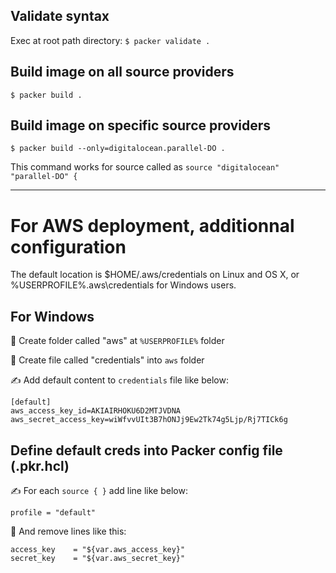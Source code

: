 ## Validate syntax
Exec at root path directory: `$ packer validate .` 


## Build image on all source providers
`$ packer build .`

## Build image on specific source providers
`$ packer build --only=digitalocean.parallel-DO .`

This command works for source called as `source "digitalocean" "parallel-DO" {`

---

# For AWS deployment, additionnal configuration

The default location is $HOME/.aws/credentials on Linux and OS X, or %USERPROFILE%.aws\credentials for Windows users.

## For Windows 

📁 Create folder called "aws" at `%USERPROFILE%` folder

📄 Create file called "credentials" into `aws` folder

✍ Add default content to `credentials` file like below:
```
[default]
aws_access_key_id=AKIAIRHOKU6D2MTJVDNA
aws_secret_access_key=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
```

## Define default creds into Packer config file (.pkr.hcl)

✍ For each `source { }` add line like below: 
```
profile = "default"
```
🧨 And remove lines like this:
```
access_key    = "${var.aws_access_key}"
secret_key    = "${var.aws_secret_key}"
```
